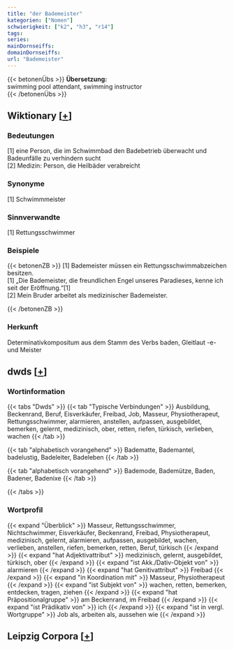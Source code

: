 ```yaml
---
title: "der Bademeister"
kategorien: ["Nomen"]
schwierigkeit: ["k2", "h3", "r14"]
tags:
series:
mainDornseiffs:
domainDornseiffs:
url: "Bademeister"
---
```


{{< betonenÜbs >}}
**Übersetzung:**  
swimming pool attendant, swimming instructor  
{{< /betonenÜbs >}}

## Wiktionary [[+](https://de.wiktionary.org/wiki/Bademeister)]

### Bedeutungen
[1] eine Person, die im Schwimmbad den Badebetrieb überwacht und Badeunfälle zu verhindern sucht  
[2] Medizin: Person, die Heilbäder verabreicht  

### Synonyme
[1] Schwimmmeister  

### Sinnverwandte
[1] Rettungsschwimmer  

### Beispiele
{{< betonenZB >}}
[1] Bademeister müssen ein Rettungsschwimmabzeichen besitzen.  
[1] „Die Bademeister, die freundlichen Engel unseres Paradieses, kenne ich seit der Eröffnung.“[1]  
[2] Mein Bruder arbeitet als medizinischer Bademeister.  

{{< /betonenZB >}}
### Herkunft
Determinativkompositum aus dem Stamm des Verbs baden, Gleitlaut -e- und Meister  



## dwds [[+](https://www.dwds.de/wb/Bademeister)]

### Wortinformation
{{< tabs "Dwds" >}}
{{< tab "Typische Verbindungen" >}}
Ausbildung, Beckenrand, Beruf, Eisverkäufer, Freibad, Job, Masseur, Physiotherapeut, Rettungsschwimmer, alarmieren, anstellen, aufpassen, ausgebildet, bemerken, gelernt, medizinisch, ober, retten, riefen, türkisch, verlieben, wachen
{{< /tab >}}

{{< tab "alphabetisch vorangehend" >}}
Badematte, Bademantel, badelustig, Badeleiter, Badeleben
{{< /tab >}}

{{< tab "alphabetisch vorangehend" >}}
Bademode, Bademütze, Baden, Badener, Badenixe
{{< /tab >}}

{{< /tabs >}}

### Wortprofil
{{< expand "Überblick" >}} Masseur, Rettungsschwimmer, Nichtschwimmer, Eisverkäufer, Beckenrand, Freibad, Physiotherapeut, medizinisch, gelernt, alarmieren, aufpassen, ausgebildet, wachen, verlieben, anstellen, riefen, bemerken, retten, Beruf, türkisch {{< /expand >}}
{{< expand "hat Adjektivattribut" >}} medizinisch, gelernt, ausgebildet, türkisch, ober {{< /expand >}}
{{< expand "ist Akk./Dativ-Objekt von" >}} alarmieren {{< /expand >}}
{{< expand "hat Genitivattribut" >}} Freibad {{< /expand >}}
{{< expand "in Koordination mit" >}} Masseur, Physiotherapeut {{< /expand >}}
{{< expand "ist Subjekt von" >}} wachen, retten, bemerken, entdecken, tragen, ziehen {{< /expand >}}
{{< expand "hat Präpositionalgruppe" >}} am Beckenrand, im Freibad {{< /expand >}}
{{< expand "ist Prädikativ von" >}} ich {{< /expand >}}
{{< expand "ist in vergl. Wortgruppe" >}} Job als, arbeiten als, aussehen wie {{< /expand >}}

## Leipzig Corpora [[+](https://corpora.uni-leipzig.de/en/res?word=Bademeister&corpusId=deu_newscrawl-public_2018)]

